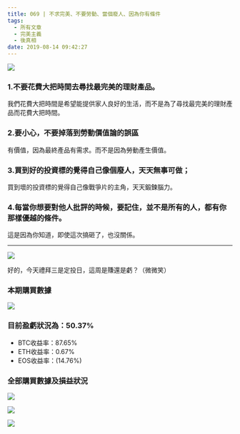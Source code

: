 ```yaml
---
title: 069 | 不求完美、不要勞動、當個廢人、因為你有條件
tags:
  - 所有文章
  - 完美主義
  - 後真相
date: 2019-08-14 09:42:27
---
```

![](https://firebasestorage.googleapis.com/v0/b/blog-1f60b.appspot.com/o/069-p0.jpg?alt=media&token=5700c296-e085-419e-a07f-9d6c83911f6c)


### 1.不要花費大把時間去尋找最完美的理財產品。
我們花費大把時間是希望能提供家人良好的生活，而不是為了尋找最完美的理財產品而花費大把時間。
<br>

### 2.要小心，不要掉落到勞動價值論的誤區
有價值，因為最終產品有需求。而不是因為勞動產生價值。
<br>

### 3.買到好的投資標的覺得自己像個廢人，天天無事可做；
買到壞的投資標的覺得自己像戰爭片的主角，天天鍛鍊腦力。
<br>

### 4.每當你想要對他人批評的時候，要記住，並不是所有的人，都有你那樣優越的條件。
這是因為你知道，即使這次搞砸了，也沒關係。
<br>

***
![](https://firebasestorage.googleapis.com/v0/b/blog-1f60b.appspot.com/o/%E6%95%B2%E9%BB%91%E6%9D%BF.gif?alt=media&token=6c8bcefd-00be-4eed-8a5f-b7943a377dab)

好的，今天禮拜三是定投日，這周是賺還是虧？（微微笑）
### 本期購買數據
![](https://firebasestorage.googleapis.com/v0/b/blog-1f60b.appspot.com/o/%E8%B4%AD%E4%B9%B0%E6%95%B0%E6%8D%AE069.png?alt=media&token=61751252-215c-4233-b06f-f7172159f90b)

### 目前盈虧狀況為：50.37%
- BTC收益率：87.65%
- ETH收益率：0.67%
- EOS收益率：(14.76%)

### 全部購買數據及損益狀況
![](https://firebasestorage.googleapis.com/v0/b/blog-1f60b.appspot.com/o/%E5%85%A8%E9%83%A8%E8%B4%AD%E4%B9%B0%E6%95%B0%E6%8D%AE%E5%8F%8A%E6%8D%9F%E7%9B%8A%E7%8A%B6%E5%86%B5069.png?alt=media&token=d9edbaa9-85a7-4a1f-b700-100b2428aa0a)

![](https://firebasestorage.googleapis.com/v0/b/blog-1f60b.appspot.com/o/%E5%85%A8%E9%83%A8%E8%B4%AD%E4%B9%B0%E6%95%B0%E6%8D%AE%E5%8F%8A%E6%8D%9F%E7%9B%8A%E7%8A%B6%E5%86%B50031-060.png?alt=media&token=57f6125d-2f30-4ee2-a09b-50b9d3629184)

![](https://firebasestorage.googleapis.com/v0/b/blog-1f60b.appspot.com/o/%E5%85%A8%E9%83%A8%E8%B4%AD%E4%B9%B0%E6%95%B0%E6%8D%AE%E5%8F%8A%E6%8D%9F%E7%9B%8A%E7%8A%B6%E5%86%B5001-030.png?alt=media&token=ef3327f5-cbca-480b-a2f2-b1df9014f42c)